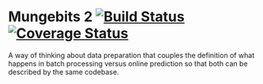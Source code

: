 Mungebits 2 [![Build Status](https://travis-ci.org/robertzk/mungebits2.svg?branch=master)](https://travis-ci.org/robertzk/mungebits2.svg?branch=master) [![Coverage Status](https://coveralls.io/repos/robertzk/mungebits2/badge.png)](https://coveralls.io/r/robertzk/mungebits2)
=========

A way of thinking about data preparation that couples the definition of what happens in batch processing versus
online prediction so that both can be described by the same codebase.

